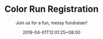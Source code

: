 ---
title: Color Run Registration
date: 2019-04-01T12:01:25+08:00
subtitle: Join us for a fun, messy fundraiser!
description: Join us for a fun, messy fundraiser!
image: "/img/colorrun/colorrun.jpg"
imageLink: http://www.islandviewpta.org/contact/
imageCredit: By Christy Fischer
type: colorrun-register
draft: true
---